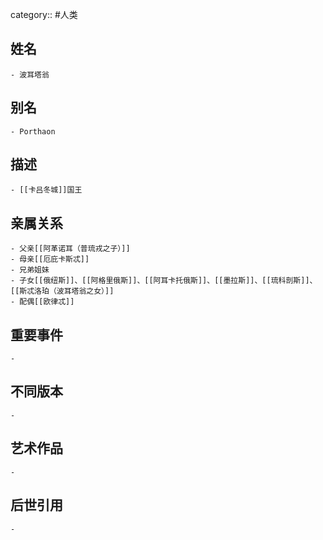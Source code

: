 category:: #人类
## 姓名
	- 波耳塔翁
## 别名
	- Porthaon
## 描述
	- [[卡吕冬城]]国王
## 亲属关系
	- 父亲[[阿革诺耳（普琉戎之子）]]
	- 母亲[[厄庇卡斯忒]]
	- 兄弟姐妹
	- 子女[[俄纽斯]]、[[阿格里俄斯]]、[[阿耳卡托俄斯]]、[[墨拉斯]]、[[琉科剖斯]]、[[斯忒洛珀（波耳塔翁之女）]]
	- 配偶[[欧律忒]]
## 重要事件
	-
## 不同版本
	-
## 艺术作品
	-
## 后世引用
	-
